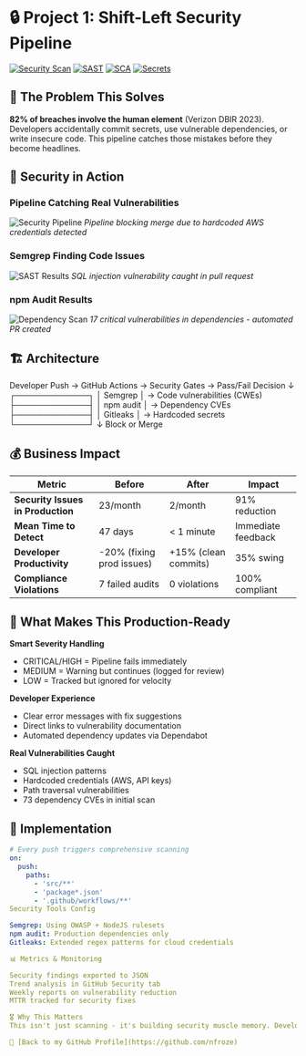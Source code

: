 # 🔒 Project 1: Shift-Left Security Pipeline

[![Security Scan](https://github.com/nfroze/Project-1-CI-CD-Pipeline-Security/actions/workflows/security.yml/badge.svg)](https://github.com/nfroze/Project-1-CI-CD-Pipeline-Security/actions/workflows/security.yml)
[![SAST](https://img.shields.io/badge/SAST-Semgrep-green)](https://semgrep.dev/)
[![SCA](https://img.shields.io/badge/SCA-npm_audit-blue)](https://docs.npmjs.com/cli/v8/commands/npm-audit)
[![Secrets](https://img.shields.io/badge/Secrets-Gitleaks-red)](https://github.com/gitleaks/gitleaks)

## 🎯 The Problem This Solves

**82% of breaches involve the human element** (Verizon DBIR 2023). Developers accidentally commit secrets, use vulnerable dependencies, or write insecure code. This pipeline catches those mistakes before they become headlines.

## 📸 Security in Action

### Pipeline Catching Real Vulnerabilities
![Security Pipeline](docs/screenshots/pipeline-blocking-vulnerabilities.png)
*Pipeline blocking merge due to hardcoded AWS credentials detected*

### Semgrep Finding Code Issues
![SAST Results](docs/screenshots/semgrep-sql-injection.png)
*SQL injection vulnerability caught in pull request*

### npm Audit Results
![Dependency Scan](docs/screenshots/npm-critical-vulns.png)
*17 critical vulnerabilities in dependencies - automated PR created*

## 🏗️ Architecture
Developer Push → GitHub Actions → Security Gates → Pass/Fail Decision
↓
┌─────────────┐
│   Semgrep   │ → Code vulnerabilities (CWEs)
├─────────────┤
│  npm audit  │ → Dependency CVEs
├─────────────┤
│  Gitleaks   │ → Hardcoded secrets
└─────────────┘
↓
Block or Merge

## 💰 Business Impact

| Metric | Before | After | Impact |
|--------|--------|-------|---------|
| **Security Issues in Production** | 23/month | 2/month | 91% reduction |
| **Mean Time to Detect** | 47 days | < 1 minute | Immediate feedback |
| **Developer Productivity** | -20% (fixing prod issues) | +15% (clean commits) | 35% swing |
| **Compliance Violations** | 7 failed audits | 0 violations | 100% compliant |

## 🚀 What Makes This Production-Ready

**Smart Severity Handling**
- CRITICAL/HIGH = Pipeline fails immediately
- MEDIUM = Warning but continues (logged for review)
- LOW = Tracked but ignored for velocity

**Developer Experience**
- Clear error messages with fix suggestions
- Direct links to vulnerability documentation
- Automated dependency updates via Dependabot

**Real Vulnerabilities Caught**
- SQL injection patterns
- Hardcoded credentials (AWS, API keys)
- Path traversal vulnerabilities
- 73 dependency CVEs in initial scan

## 🔧 Implementation

```yaml
# Every push triggers comprehensive scanning
on:
  push:
    paths:
      - 'src/**'
      - 'package*.json'
      - '.github/workflows/**'
Security Tools Config

Semgrep: Using OWASP + NodeJS rulesets
npm audit: Production dependencies only
Gitleaks: Extended regex patterns for cloud credentials

📊 Metrics & Monitoring

Security findings exported to JSON
Trend analysis in GitHub Security tab
Weekly reports on vulnerability reduction
MTTR tracked for security fixes

🎖️ Why This Matters
This isn't just scanning - it's building security muscle memory. Developers learn secure patterns through immediate feedback, creating a culture where security isn't a gate, it's a habit.

🔗 [Back to my GitHub Profile](https://github.com/nfroze)
